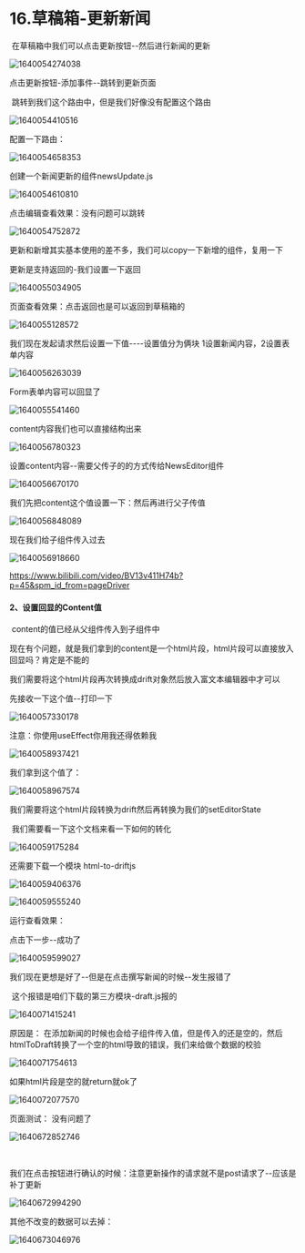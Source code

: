 # 16.草稿箱-更新新闻

​	在草稿箱中我们可以点击更新按钮--然后进行新闻的更新

![1640054274038](../../../../.vuepress/public/images/1640054274038.png)





点击更新按钮-添加事件--跳转到更新页面

​		跳转到我们这个路由中，但是我们好像没有配置这个路由

![1640054410516](../../../../.vuepress/public/images/1640054410516.png)



配置一下路由：

![1640054658353](../../../../.vuepress/public/images/1640054658353.png)





创建一个新闻更新的组件newsUpdate.js

![1640054610810](../../../../.vuepress/public/images/1640054610810.png)





点击编辑查看效果：没有问题可以跳转

![1640054752872](../../../../.vuepress/public/images/1640054752872.png)





更新和新增其实基本使用的差不多，我们可以copy一下新增的组件，复用一下



更新是支持返回的-我们设置一下返回

![1640055034905](../../../../.vuepress/public/images/1640055034905.png)





页面查看效果：点击返回也是可以返回到草稿箱的

![1640055128572](../../../../.vuepress/public/images/1640055128572.png)







我们现在发起请求然后设置一下值----设置值分为俩块 1设置新闻内容，2设置表单内容

![1640056263039](../../../../.vuepress/public/images/1640056263039.png)





Form表单内容可以回显了

![1640055541460](../../../../.vuepress/public/images/1640055541460.png)



content内容我们也可以直接结构出来

![1640056780323](../../../../.vuepress/public/images/1640056780323.png)





设置content内容--需要父传子的的方式传给NewsEditor组件

![1640056670170](../../../../.vuepress/public/images/1640056670170.png)





我们先把content这个值设置一下：然后再进行父子传值

![1640056848089](../../../../.vuepress/public/images/1640056848089.png)



现在我们给子组件传入过去

![1640056918660](../../../../.vuepress/public/images/1640056918660.png)



https://www.bilibili.com/video/BV13v411H74b?p=45&spm_id_from=pageDriver















#### 2、设置回显的Content值

​	content的值已经从父组件传入到子组件中

现在有个问题，就是我们拿到的content是一个html片段，html片段可以直接放入回显吗？肯定是不能的

​	我们需要将这个html片段再次转换成drift对象然后放入富文本编辑器中才可以



先接收一下这个值--打印一下

![1640057330178](../../../../.vuepress/public/images/1640057330178.png)



注意：你使用useEffect你用我还得依赖我

![1640058937421](../../../../.vuepress/public/images/1640058937421.png)



我们拿到这个值了：

![1640058967574](../../../../.vuepress/public/images/1640058967574.png)





我们需要将这个html片段转换为drift然后再转换为我们的setEditorState

​		我们需要看一下这个文档来看一下如何的转化

![1640059175284](../../../../.vuepress/public/images/1640059175284.png)





还需要下载一个模块 html-to-driftjs

![1640059406376](../../../../.vuepress/public/images/1640059406376.png)





![1640059555240](../../../../.vuepress/public/images/1640059555240.png)





运行查看效果：

点击下一步--成功了

![1640059599027](../../../../.vuepress/public/images/1640059599027.png)





我们现在更想是好了--但是在点击撰写新闻的时候--发生报错了

​		这个报错是咱们下载的第三方模块-draft.js报的

![1640071415241](../../../../.vuepress/public/images/1640071415241.png)



原因是： 在添加新闻的时候也会给子组件传入值，但是传入的还是空的，然后htmlToDraft转换了一个空的html导致的错误，我们来给做个数据的校验

![1640071754613](../../../../.vuepress/public/images/1640071754613.png)



如果html片段是空的就return就ok了

![1640072077570](../../../../.vuepress/public/images/1640072077570.png)





页面测试： 没有问题了

![1640672852746](../../../../.vuepress/public/images/1640672852746.png)

​		



我们在点击按钮进行确认的时候：注意更新操作的请求就不是post请求了--应该是补丁更新

![1640672994290](../../../../.vuepress/public/images/1640672994290.png)





其他不改变的数据可以去掉：

![1640673046976](../../../../.vuepress/public/images/1640673046976.png)



























































































































































































































































